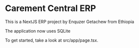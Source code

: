 # Carement Central ERP

This is a NextJS ERP project by Enquzer Getachew from Ethiopia

The application now uses SQLite

To get started, take a look at src/app/page.tsx.
